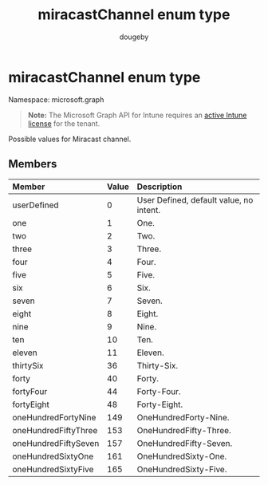﻿---
title: "miracastChannel enum type"
description: "Possible values for Miracast channel."
author: "dougeby"
localization_priority: Normal
ms.prod: "intune"
doc_type: enumPageType
---

# miracastChannel enum type

Namespace: microsoft.graph

> **Note:** The Microsoft Graph API for Intune requires an [active Intune license](https://go.microsoft.com/fwlink/?linkid=839381) for the tenant.

Possible values for Miracast channel.

## Members

| Member               | Value | Description                             |
| :------------------- | :---- | :-------------------------------------- |
| userDefined          | 0     | User Defined, default value, no intent. |
| one                  | 1     | One.                                    |
| two                  | 2     | Two.                                    |
| three                | 3     | Three.                                  |
| four                 | 4     | Four.                                   |
| five                 | 5     | Five.                                   |
| six                  | 6     | Six.                                    |
| seven                | 7     | Seven.                                  |
| eight                | 8     | Eight.                                  |
| nine                 | 9     | Nine.                                   |
| ten                  | 10    | Ten.                                    |
| eleven               | 11    | Eleven.                                 |
| thirtySix            | 36    | Thirty-Six.                             |
| forty                | 40    | Forty.                                  |
| fortyFour            | 44    | Forty-Four.                             |
| fortyEight           | 48    | Forty-Eight.                            |
| oneHundredFortyNine  | 149   | OneHundredForty-Nine.                   |
| oneHundredFiftyThree | 153   | OneHundredFifty-Three.                  |
| oneHundredFiftySeven | 157   | OneHundredFifty-Seven.                  |
| oneHundredSixtyOne   | 161   | OneHundredSixty-One.                    |
| oneHundredSixtyFive  | 165   | OneHundredSixty-Five.                   |
